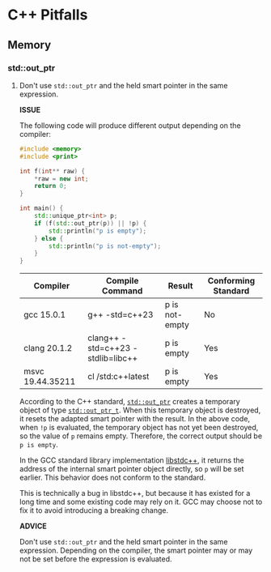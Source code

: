 C++ Pitfalls
==

## Memory

### std::out_ptr
1. Don't use `std::out_ptr` and the held smart pointer in the same expression.

    **ISSUE**

    The following code will produce different output depending on the compiler:

    ```cpp
    #include <memory>
    #include <print>

    int f(int** raw) {
        *raw = new int;
        return 0;
    }

    int main() {
        std::unique_ptr<int> p;
        if (f(std::out_ptr(p)) || !p) {
            std::println("p is empty");
        } else {
            std::println("p is not-empty");
        }
    }
    ```
    
    |Compiler|Compile Command|Result|Conforming Standard|
    |--|--|--|--|
    |gcc 15.0.1|g++ -std=c++23|p is not-empty|No|
    |clang 20.1.2|clang++ -std=c++23 -stdlib=libc++|p is empty|Yes|
    |msvc 19.44.35211|cl /std:c++latest|p is empty|Yes|

    According to the C++ standard, [`std::out_ptr`](https://en.cppreference.com/w/cpp/memory/out_ptr_t/out_ptr) creates a temporary object
    of type [`std::out_ptr_t`](https://en.cppreference.com/w/cpp/memory/out_ptr_t.html). When this temporary object is destroyed, it resets
    the adapted smart pointer with the result. In the above code, when `!p` is evaluated, the temporary object has not yet been destroyed,
    so the value of `p` remains empty. Therefore, the correct output should be `p is empty`.

    In the GCC standard library implementation [libstdc++](https://github.com/gcc-mirror/gcc/blob/6deab186535a5aa9f930e2db637089865d0bc4ff/libstdc%2B%2B-v3/include/bits/out_ptr.h#L121),
    it returns the address of the internal smart pointer object directly, so `p` will be set earlier. This behavior does not conform to the standard.

    This is technically a bug in libstdc++, but because it has existed for a long time and some existing code may rely on it. GCC may choose
    not to fix it to avoid introducing a breaking change.

    **ADVICE**

    Don't use `std::out_ptr` and the held smart pointer in the same expression. Depending on the compiler, the smart pointer may or may not be
    set before the expression is evaluated.
